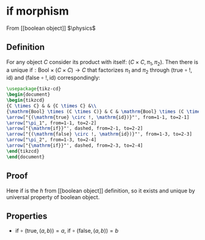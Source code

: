 # if morphism
From [[boolean object]]
$\physics$
## Definition
For any object $C$ consider its product with itself: $(C \times C, \pi_{1}, \pi_{2})$. Then there is a unique $\mathrm{if}: \mathrm{Bool} \times (C \times C) \to C$ that factorizes $\pi_{1}$ and $\pi_{2}$ through $(\mathrm{true} \circ !, \mathrm{id})$ and $(\mathrm{false} \circ !, \mathrm{id})$ correspondingly:
```tikz
\usepackage{tikz-cd}
\begin{document}
\begin{tikzcd}
{C \times C} & & {C \times C} &\\
{\mathrm{Bool} \times (C \times C)} & C & \mathrm{Bool} \times (C \times C) & C\\
\arrow["{(\mathrm{true} \circ !, \mathrm{id})}"', from=1-1, to=2-1]
\arrow["\pi_1", from=1-1, to=2-2]
\arrow["{\mathrm{if}}"', dashed, from=2-1, to=2-2]
\arrow["{(\mathrm{false} \circ !, \mathrm{id})}"', from=1-3, to=2-3]
\arrow["\pi_2", from=1-3, to=2-4]
\arrow["{\mathrm{if}}"', dashed, from=2-3, to=2-4]
\end{tikzcd}
\end{document}
```

## Proof
Here $\mathrm{if}$ is the $h$ from [[boolean object]] definition, so it exists and unique by universal property of boolean object.

## Properties
- $\mathrm{if} \circ (\mathrm{true}, (a, b)) = a$, $\mathrm{if} \circ (\mathrm{false}, (a, b)) = b$
